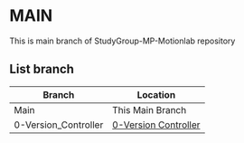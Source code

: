 # MAIN
This is main branch of StudyGroup-MP-Motionlab repository

## List branch

| Branch    | Location |
| -------- | ------- |
| Main  | This Main Branch    |
| 0-Version_Controller | [0-Version Controller](https://github.com/saymynamenow/StudyGroup-MP-Motionlab/tree/0-Version_Controller)   |
